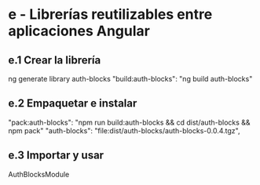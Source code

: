 # e - Librerías reutilizables entre aplicaciones Angular

## e.1 Crear la librería
ng generate library auth-blocks
"build:auth-blocks": "ng build auth-blocks"


## e.2 Empaquetar e instalar
"pack:auth-blocks": "npm run build:auth-blocks && cd dist/auth-blocks && npm pack"
"auth-blocks": "file:dist/auth-blocks/auth-blocks-0.0.4.tgz",

## e.3 Importar y usar
AuthBlocksModule
<lib-auth-blocks>
